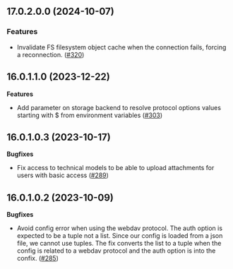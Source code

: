 ## 17.0.2.0.0 (2024-10-07)

### Features

- Invalidate FS filesystem object cache when the connection fails, forcing a reconnection. ([#320](https://github.com/OCA/storage/issues/320))


## 16.0.1.1.0 (2023-12-22)

**Features**

- Add parameter on storage backend to resolve protocol options values
  starting with \$ from environment variables
  ([\#303](https://github.com/OCA/storage/issues/303))

## 16.0.1.0.3 (2023-10-17)

**Bugfixes**

- Fix access to technical models to be able to upload attachments for
  users with basic access
  ([\#289](https://github.com/OCA/storage/issues/289))

## 16.0.1.0.2 (2023-10-09)

**Bugfixes**

- Avoid config error when using the webdav protocol. The auth option is
  expected to be a tuple not a list. Since our config is loaded from a
  json file, we cannot use tuples. The fix converts the list to a tuple
  when the config is related to a webdav protocol and the auth option is
  into the confix. ([\#285](https://github.com/OCA/storage/issues/285))
